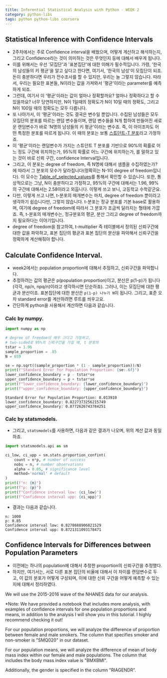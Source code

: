 ```yaml
---
title: Inferential Statistical Analysis with Python - WEEK 2
category: python-libs
tags: python python-libs coursera
---
```


## Statistical Inference with Confidence Intervals

- 2주차에서는 주로 Confidence interval을 배웠으며, 어떻게 계산하고 해석하는지, 그리고 Confidence라는 것이 의미하는 것은 무엇인지 등에 대해서 배우게 됩니다. 
- 이를 위해서는 우선 '모집단'과 '표본집단'에 대한 이해가 필수적입니다. 가령, '한국의 남성들의 키 평균'을 알고 싶다고 한다면, 여기서, '한국의 남성'이 모집단이 되죠. 돈이 충분하다면 우리가 전수조사를 할 수 있지만, 우리는 늘 그렇지 않습니다. 따라서, 우리는 필요한 표본들, N이라는 값을 가져와서 '평균'이라는 parameter를 예측하게 되죠. 
- 그런데, 여기서 이 '평균'이라는 값이 얼마나 정확할까요? 얼마나 정확하다고 할 수 있을까요? 너무 당연하지만, N이 1일때의 정확도가 N이 10일 때의 정확도, 그리고 N이 100일 때의 정확도는 모두 다릅니다. 
- 또 나아가서, 이 '평균'이라는 것도 결국은 변수일 뿐입니다. 수집된 남성들은 모두 모집단의 분포를 따르는 랜덤 변수들이며, 랜덤 변수들을 N개 합하여 만들어진 새로운 랜덤변수가 바로 'N명의 남성들의 키 평균'이라는 변수죠. 즉, 이 아이조차도 어떤 특정한 분포를 따르게 됩니다. 이 때의 분포는 보통 [스튜던트-T 분포](https://ko.wikipedia.org/wiki/%EC%8A%A4%ED%8A%9C%EB%8D%98%ED%8A%B8_t_%EB%B6%84%ED%8F%AC)라고 가정하죠. 
- 이 '평균'이라는 랜덤변수가 가지는 스튜던트 T 분포를 기반으로 90%의 확률로 어느 정도 구간에 위치하는가, 95%의 확률로 어느 구간에 위치하는가, 를 말하고 있는 것이 바로 신뢰 구간, confidence Interval입니다. 
- 그리고, 이 분포는 degree of freedom, 즉 N명에 대해서 샘플을 수집하였는가? 에 따라서 그 분포의 모수가 달라집니다(정확히는 N-1이 degree of freedom입니다). 이 모수는 [Table_of_selected_values](https://en.wikipedia.org/wiki/Student%27s_t-distribution#Table_of_selected_values)를 통해서 확인할 수 있습니다. 또한, 통상적으로는 그냥, N이 충분하다고 가정하고, 95%의 구간에 대해서는 1.96, 99%의 구간에 대해서는 2.58이라고 외웁니다. 이렇게 쓰고 보니, 고등학교 수학같군요.
- 다만, 이렇게 쓰고 나면, t-분포의 매개변수는 마치, degree of freedom 뿐이라고 생각하기 쉽습니다만, 그렇지 않습니다. t-분포는 정규 분포를 기본 base로 활용하며, 여기에 degree of freedom에 따라서 그 분포가 조금씩 달라지는 형태에 가깝죠. 즉, t-분포의 매개변수는, 정규분포의 평균, 분산 그리고 degree of freedom까지 필요하다는 이야기입니다. 
- degree of freedom을 참고하여, t-multiplier 즉 테이블에서 정의된 신뢰구간에 대한 값을 파악하고, 표본 집단의 평균과 표본 집단의 분산을 파악해서 신뢰구간을 정확하게 계산해줘야 합니다.

## Calculate Confidence Interval. 

- week2에서는 population proportion에 대해서 추정하고, 신뢰구간을 파악합니다. 
- 추정하려는 값의 평균은 p(population proportion)이고, 분산은 p(1-p)가 됩니다(각각, np/n, npq/n)이라고 생각하시면 단순하죠). 그러나, 이는 모집단에 대한 평균과 분산이죠. 표본집단에 대한 분산은 `p(1-p) 나누기 N`이 됩니다. 그리고, 표준 오차 standard error를 계산하려면 루트를 씌우고요.
- 간단하게 python을 사용해서 계산하면 다음과 같습니다.

### Calc by numpy. 

```python
import numpy as np

# degree of freedom이 매우 크다고 가정하고, 
# two-sided로 95%의 신뢰구간을 가질 때, t 분포의 
tstar = 1.96 
sample_proportion = .85
N = 659

se = np.sqrt((sample_proportion * (1 - sample_proportion))/N)
print(f"Standard Error for Population Proportion: {se:.6f}")
lower_confidence_boundary = p - tstar*se
upper_confidence_boundary = p + tstar*se
print(f"lower_confidence_boundary: {lower_confidence_boundary}")
print(f"upper_confidence_boundary: {upper_confidence_boundary}")
```

```
Standard Error for Population Proportion: 0.013910
lower_confidence_boundary: 0.8227373256215749
upper_confidence_boundary: 0.8772626743784251
```

### Calc by statsmodels.

- 그리고, `statsmodels`를 사용하면, 다음과 같은 결과가 나오며, 위의 계산 값과 동일하죠.

```python
import statsmodels.api as sm

ci_low, ci_upp = sm.stats.proportion_confint(
    count = n*p, # number of success
    nobs = n, # number observations
    alpha = 0.05, # significance level
    method='normal' # default
)
print(f"n: {n}")
print(f"p: {p}")
print(f"Confidence interval low: {ci_low}")
print(f"Confidence interval upp: {ci_upp}")
```

- 결과는 다음과 같습니다. 

```
n: 1000
p: 0.85
Confidence interval low: 0.8278688906821529
Confidence interval upp: 0.8721311093178471
```

## Confidence Intervals for Differences between Population Parameters

- 이전에는 하나의 population에 대해서 추정한 proportion의 신뢰구간을 추정했다. 
- 하지만, 여기서는, 서로 다른 표본 집단의 비율에 대해서 이 차이를 랜덤변수로 두고, 이 값의 분포가 어떻게 구성되며, 이에 대한 신뢰 구간을 어떻게 예측할 수 있는지에 대해서 정리하였다.

We will use the 2015-2016 wave of the NHANES data for our analysis.

*Note: We have provided a notebook that includes more analysis, with examples of confidence intervals for one population proportions and means, in addition to the analysis I will show you in this tutorial.  I highly recommend checking it out!

For our population proportions, we will analyze the difference of proportion between female and male smokers.  The column that specifies smoker and non-smoker is "SMQ020" in our dataset.

For our population means, we will analyze the difference of mean of body mass index within our female and male populations.  The column that includes the body mass index value is "BMXBMI".

Additionally, the gender is specified in the column "RIAGENDR".